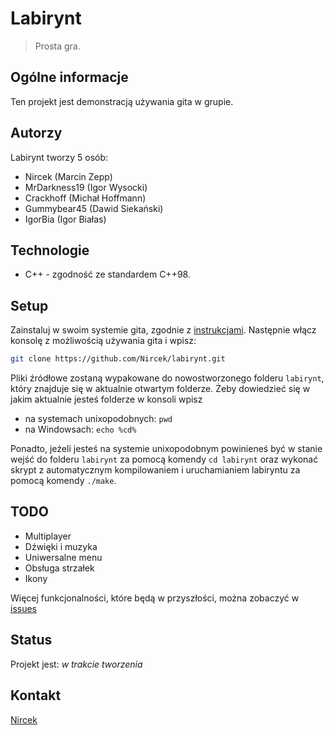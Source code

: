 # Labirynt
> Prosta gra.

## Ogólne informacje
Ten projekt jest demonstracją używania gita w grupie.

## Autorzy
Labirynt tworzy 5 osób:
* Nircek (Marcin Zepp)
* MrDarkness19 (Igor Wysocki)
* Crackhoff (Michał Hoffmann)
* Gummybear45 (Dawid Siekański)
* IgorBia (Igor Białas)

## Technologie
* C++ - zgodność ze standardem C++98.

## Setup
Zainstaluj w swoim systemie gita, zgodnie z [instrukcjami](https://git-scm.com/book/en/v2/Getting-Started-Installing-Git).
Następnie włącz konsolę z możliwością używania gita i wpisz:
``` bash
git clone https://github.com/Nircek/labirynt.git
```
Pliki źródłowe zostaną wypakowane do nowostworzonego folderu `labirynt`, który znajduje się w aktualnie otwartym folderze.
Żeby dowiedzieć się w jakim aktualnie jesteś folderze w konsoli wpisz
* na systemach unixopodobnych: `pwd`
* na Windowsach: `echo %cd%`

Ponadto, jeżeli jesteś na systemie unixopodobnym powinieneś być w stanie wejść do folderu `labirynt` za pomocą komendy `cd labirynt` oraz wykonać skrypt z automatycznym kompilowaniem i uruchamianiem labiryntu za pomocą komendy `./make`.

## TODO
* Multiplayer
* Dźwięki i muzyka
* Uniwersalne menu
* Obsługa strzałek
* Ikony

Więcej funkcjonalności, które będą w przyszłości, można zobaczyć w [issues](https://github.com/Nircek/labirynt/issues) 

## Status
Projekt jest: _w trakcie tworzenia_

## Kontakt
[Nircek](mailto:m.zepp@outlook.com)

